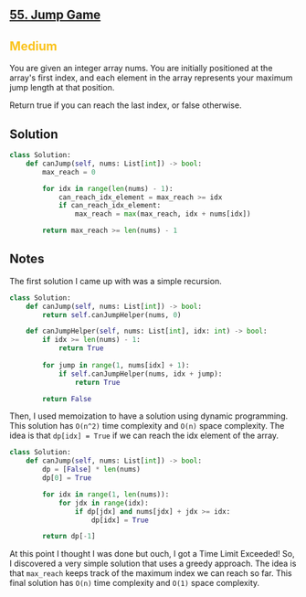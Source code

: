 ## [55. Jump Game](https://leetcode.com/problems/jump-game/)

<h2 style="color:#fac31d">Medium</h2>

You are given an integer array nums. You are initially positioned at the array's first index, and each element in the array represents your maximum jump length at that position.

Return true if you can reach the last index, or false otherwise.

## Solution
```python
class Solution:
    def canJump(self, nums: List[int]) -> bool:
        max_reach = 0

        for idx in range(len(nums) - 1):
            can_reach_idx_element = max_reach >= idx
            if can_reach_idx_element:
                max_reach = max(max_reach, idx + nums[idx])

        return max_reach >= len(nums) - 1
```

## Notes
The first solution I came up with was a simple recursion.
```python
class Solution:
    def canJump(self, nums: List[int]) -> bool:
        return self.canJumpHelper(nums, 0)

    def canJumpHelper(self, nums: List[int], idx: int) -> bool:
        if idx >= len(nums) - 1:
            return True
        
        for jump in range(1, nums[idx] + 1):
            if self.canJumpHelper(nums, idx + jump):
                return True

        return False
```

Then, I used memoization to have a solution using dynamic programming. This solution has `O(n^2)` time complexity and `O(n)` space complexity.
The idea is that `dp[idx] = True` if we can reach the idx element of the array.
```python
class Solution:
    def canJump(self, nums: List[int]) -> bool:
        dp = [False] * len(nums)
        dp[0] = True

        for idx in range(1, len(nums)):
            for jdx in range(idx):
                if dp[jdx] and nums[jdx] + jdx >= idx:
                    dp[idx] = True

        return dp[-1]
```

At this point I thought I was done but ouch, I got a Time Limit Exceeded! So, I discovered a very simple solution that uses a greedy approach. The idea is that `max_reach` keeps track of the maximum index we can reach so far. This final solution has `O(n)` time complexity and `O(1)` space complexity.
